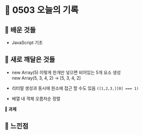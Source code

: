 # 🧸 0503 오늘의 기록
## 💙 배운 것들
* JavaScript 기초

## 💚 새로 깨달은 것들
* new Array(5) 이렇게 한개만 넣으면 비어있는 5개 요소 생성   
new Array(5, 3, 4, 2) -> [5, 3, 4, 2]   

* 리터럴 생성과 동시에 원소에 접근 할 수도 있음 `([1,2,3,][0] === 1)`

* 배열 내 객체 오름차순 정렬

**📍 과제**

 
## 💜 느낀점

